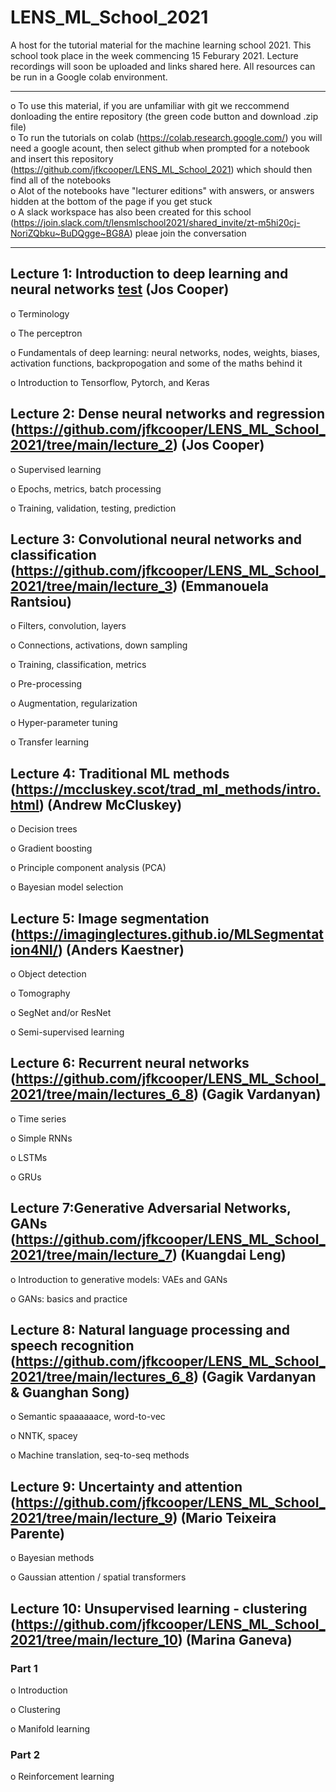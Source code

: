 # LENS_ML_School_2021


A host for the tutorial material for the machine learning school 2021.
This school took place in the week commencing 15 Feburary 2021. Lecture recordings will soon be uploaded and links shared here. All resources can be run in a  Google colab environment.
<hr />

o  To use this material, if you are unfamiliar with git we reccommend donloading the entire repository (the green code button and download .zip file)  
o  To run the tutorials on colab (https://colab.research.google.com/) you will need a google acount, then select github when prompted for a notebook and insert this repository (https://github.com/jfkcooper/LENS_ML_School_2021) which should then find all of the notebooks   
o  Alot of the notebooks have "lecturer editions" with answers, or answers hidden at the bottom of the page if you get stuck  
o  A slack workspace has also been created for this school (https://join.slack.com/t/lensmlschool2021/shared_invite/zt-m5hi20cj-NoriZQbku~BuDQgge~BG8A) pleae join the conversation
<hr />



## Lecture 1: Introduction to deep learning and neural networks [test](https://github.com/jfkcooper/LENS_ML_School_2021/tree/main/lecture_1) (Jos Cooper)

o    Terminology

o    The perceptron

o    Fundamentals of deep learning: neural networks, nodes, weights, biases, activation functions,  backpropogation and some of the maths behind it

o    Introduction to Tensorflow, Pytorch, and Keras  

  


## Lecture 2: Dense neural networks and regression (https://github.com/jfkcooper/LENS_ML_School_2021/tree/main/lecture_2) (Jos Cooper) 

o    Supervised learning

o    Epochs, metrics, batch processing

o    Training, validation, testing, prediction  




## Lecture 3: Convolutional neural networks and classification (https://github.com/jfkcooper/LENS_ML_School_2021/tree/main/lecture_3)  (Emmanouela Rantsiou)

o    Filters, convolution, layers

o    Connections, activations, down sampling

o    Training, classification, metrics

o    Pre-processing

o    Augmentation, regularization

o    Hyper-parameter tuning

o    Transfer learning  





## Lecture 4: Traditional ML methods (https://mccluskey.scot/trad_ml_methods/intro.html) (Andrew McCluskey)

o    Decision trees

o    Gradient boosting

o    Principle component analysis (PCA)

o    Bayesian model selection  




## Lecture 5: Image segmentation (https://imaginglectures.github.io/MLSegmentation4NI/) (Anders Kaestner)

o    Object detection

o    Tomography

o    SegNet and/or ResNet

o    Semi-supervised learning  




## Lecture 6: Recurrent neural networks  (https://github.com/jfkcooper/LENS_ML_School_2021/tree/main/lectures_6_8)  (Gagik Vardanyan)

o    Time series

o    Simple RNNs

o    LSTMs

o    GRUs  




## Lecture 7:Generative Adversarial Networks, GANs  (https://github.com/jfkcooper/LENS_ML_School_2021/tree/main/lecture_7)  (Kuangdai Leng)

o    Introduction to generative models: VAEs and GANs

o    GANs: basics and practice  
 



## Lecture 8: Natural language processing and speech recognition  (https://github.com/jfkcooper/LENS_ML_School_2021/tree/main/lectures_6_8)  (Gagik Vardanyan & Guanghan Song)

o    Semantic spaaaaaace, word-to-vec

o    NNTK, spacey

o    Machine translation, seq-to-seq methods  





## Lecture 9: Uncertainty and attention  (https://github.com/jfkcooper/LENS_ML_School_2021/tree/main/lecture_9)  (Mario Teixeira Parente)

o    Bayesian methods 

o    Gaussian attention / spatial transformers  




## Lecture 10: Unsupervised learning - clustering  (https://github.com/jfkcooper/LENS_ML_School_2021/tree/main/lecture_10) (Marina Ganeva)

### Part 1

o   Introduction

o    Clustering

o    Manifold learning

### Part 2

o    Reinforcement learning  
  
